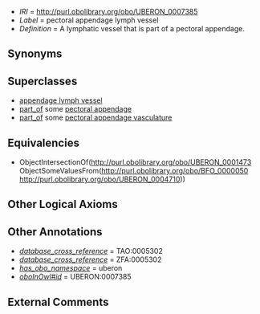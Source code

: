  * *IRI* = http://purl.obolibrary.org/obo/UBERON_0007385
 * *Label* = pectoral appendage lymph vessel
 * *Definition* = A lymphatic vessel that is part of a pectoral appendage.

## Synonyms


## Superclasses

 * [appendage lymph vessel](../../UBERON/84/UBERON_0007384.md)
 * [part_of](../../BFO/50/BFO_0000050.md) some [pectoral appendage](../../UBERON/10/UBERON_0004710.md)
 * [part_of](../../BFO/50/BFO_0000050.md) some [pectoral appendage vasculature](../../UBERON/02/UBERON_0007302.md)

## Equivalencies

 * ObjectIntersectionOf(<http://purl.obolibrary.org/obo/UBERON_0001473> ObjectSomeValuesFrom(<http://purl.obolibrary.org/obo/BFO_0000050> <http://purl.obolibrary.org/obo/UBERON_0004710>))

## Other Logical Axioms


## Other Annotations

 * *[database_cross_reference](../../ef/oboInOwl#hasDbXref.md)* = TAO:0005302
 * *[database_cross_reference](../../ef/oboInOwl#hasDbXref.md)* = ZFA:0005302
 * *[has_obo_namespace](../../ce/oboInOwl#hasOBONamespace.md)* = uberon
 * *[oboInOwl#id](../../id/oboInOwl#id.md)* = UBERON:0007385

## External Comments

